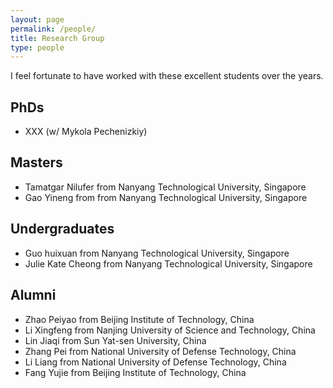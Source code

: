 ```yaml
---
layout: page
permalink: /people/
title: Research Group
type: people
---
```


I feel fortunate to have worked with these excellent students over the years.

## PhDs
- XXX (w/ Mykola Pechenizkiy)

## Masters
-  Tamatgar Nilufer from Nanyang Technological University, Singapore
-  Gao Yineng from from Nanyang Technological University, Singapore

## Undergraduates
- Guo huixuan from Nanyang Technological University, Singapore
- Julie Kate Cheong from Nanyang Technological University, Singapore

## Alumni
- Zhao Peiyao from Beijing Institute of Technology, China
- Li Xingfeng from Nanjing University of Science and Technology, China
- Lin Jiaqi from Sun Yat-sen University, China
- Zhang Pei from National University of Defense Technology, China
- Li Liang from National University of Defense Technology, China
- Fang Yujie from Beijing Institute of Technology, China


